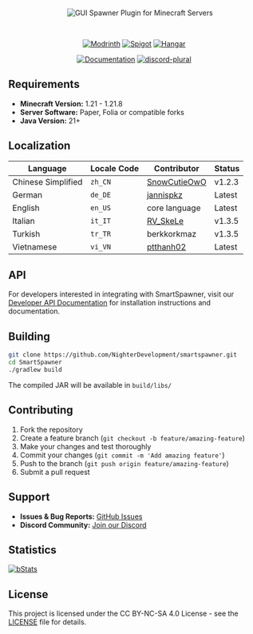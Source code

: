 <div align="center">
  
<br>

&nbsp;&nbsp;&nbsp;&nbsp;&nbsp;&nbsp;<img src="https://github.com/user-attachments/assets/3ea1f61b-d3fe-41b5-977f-d596a13f3ea9" alt="GUI Spawner Plugin for Minecraft Servers" />

<br>

[![Modrinth](https://cdn.jsdelivr.net/npm/@intergrav/devins-badges@3/assets/compact/available/modrinth_vector.svg)](https://modrinth.com/plugin/smart-spawner-plugin)
[![Spigot](https://cdn.jsdelivr.net/npm/@intergrav/devins-badges@3/assets/compact/available/spigot_vector.svg)](https://www.spigotmc.org/resources/120743/)
[![Hangar](https://cdn.jsdelivr.net/npm/@intergrav/devins-badges@3/assets/compact/available/hangar_vector.svg)](https://hangar.papermc.io/Nighter/SmartSpawner)

[![Documentation](https://cdn.jsdelivr.net/npm/@intergrav/devins-badges@3/assets/compact/documentation/ghpages_vector.svg)](https://nighterdevelopment.github.io/smartspawner-docs/)
[![discord-plural](https://cdn.jsdelivr.net/npm/@intergrav/devins-badges@3/assets/compact/social/discord-plural_46h.png)](http://discord.com/invite/FJN7hJKPyb)

</div>

## Requirements

- **Minecraft Version:** 1.21 - 1.21.8
- **Server Software:** Paper, Folia or compatible forks
- **Java Version:** 21+

## Localization

| Language          | Locale Code | Contributor                                     | Status |
|-------------------|-------------|-------------------------------------------------|--------|
| Chinese Simplified | `zh_CN` | [SnowCutieOwO](https://github.com/SnowCutieOwO) | v1.2.3 |
| German            | `de_DE` | [jannispkz](https://github.com/jannispkz)       | Latest |
| English           | `en_US` | core language                                   | Latest |
| Italian           | `it_IT` | [RV_SkeLe](https://github.com/RVSkeLe)          | v1.3.5 |
| Turkish           | `tr_TR` | berkkorkmaz                                     | v1.3.5 |
| Vietnamese        | `vi_VN` | [ptthanh02](https://github.com/ptthanh02)       | Latest |

## API

For developers interested in integrating with SmartSpawner, visit our [Developer API Documentation](https://nighterdevelopment.github.io/smartspawner-docs/developer-api/) for installation instructions and documentation.

## Building

```bash
git clone https://github.com/NighterDevelopment/smartspawner.git
cd SmartSpawner
./gradlew build
```

The compiled JAR will be available in `build/libs/`

## Contributing

1. Fork the repository
2. Create a feature branch (`git checkout -b feature/amazing-feature`)
3. Make your changes and test thoroughly
4. Commit your changes (`git commit -m 'Add amazing feature'`)
5. Push to the branch (`git push origin feature/amazing-feature`)
6. Submit a pull request

## Support

- **Issues & Bug Reports:** [GitHub Issues](https://github.com/NighterDevelopment/smartspawner/issues)
- **Discord Community:** [Join our Discord](https://discord.gg/zrnyG4CuuT)

## Statistics

[![bStats](https://bstats.org/signatures/bukkit/SmartSpawner.svg)](https://bstats.org/plugin/bukkit/SmartSpawner)

## License

This project is licensed under the CC BY-NC-SA 4.0 License - see the [LICENSE](LICENSE) file for details.
